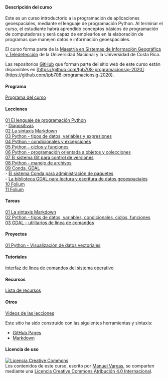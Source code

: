 #### Descripción del curso
Este es un curso introductorio a la programación de aplicaciones geoespaciales, mediante el lenguaje de programación Python. Al terminar el curso, el estudiante habrá aprendido conceptos básicos de programación de computadoras y será capaz de emplearlos en la elaboración de programas que manejen datos e información geoespaciales.

El curso forma parte de la [Maestría en Sistemas de Información Geográfica y Teledetección](http://www.geo.una.ac.cr/index.php/oferta-academica/mpsigte) de la Universidad Nacional y la Universidad de Costa Rica.

Las repositorios [GitHub](https://github.com/) que forman parte del sitio web de este curso están disponibles en [https://github.com/tpb708-programacionsig-2020](https://github.com/tpb708-programacionsig-2020).

#### Programa
[Programa del curso](https://github.com/tpb708-programacionsig-2020/programa-curso/blob/master/Programa%20del%20curso%20-%20TPB708%20Programaci%C3%B3n%20de%20aplicaciones%20en%20sistemas%20de%20informaci%C3%B3n%20geogr%C3%A1fica.pdf)

#### Lecciones
[01 El lenguaje de programación Python](https://tpb708-programacionsig-2020.github.io/leccion-01-python-introduccion/)  
    - [Diapositivas](https://mfvargas.github.io/pres-python-geoespacial/)    
[02 La sintaxis Markdown](https://tpb708-programacionsig-2020.github.io/leccion-02-markdown/)
\
[03 Python - tipos de datos, variables y expresiones ](https://tpb708-programacionsig-2020.github.io/leccion-03-python-tipos-variables-expresiones/)
\
[04 Python - condicionales y excepciones](https://tpb708-programacionsig-2020.github.io/leccion-04-python-condicionales-excepciones/)
\
[05 Python - ciclos y funciones](https://tpb708-programacionsig-2020.github.io/leccion-05-python-ciclos-funciones/)
\
[06 Python - programación orientada a objetos y colecciones](https://tpb708-programacionsig-2020.github.io/leccion-06-python-orientacion-objetos-colecciones/)
\
[07 El sistema Git para control de versiones](https://tpb708-programacionsig-2020.github.io/leccion-07-git/)
\
[08 Python - manejo de archivos](https://tpb708-programacionsig-2020.github.io/leccion-08-python-archivos/)
\
[09 Conda, GDAL](https://tpb708-programacionsig-2020.github.io/leccion-09-conda-gdal/)  
    - [El sistema Conda para administración de paquetes](https://tpb708-programacionsig-2020.github.io/leccion-09-conda-gdal/conda)  
    - [La biblioteca GDAL para lectura y escritura de datos geoespaciales](https://tpb708-programacionsig-2020.github.io/leccion-09-conda-gdal/gdal)
\
[10 Folium](https://tpb708-programacionsig-2020.github.io/leccion-10-folium/)
\
[11 Folium](https://tpb708-programacionsig-2020.github.io/leccion-10-fiona-shapely/)

#### Tareas
[01 La sintaxis Markdown](https://tpb708-programacionsig-2020.github.io/tarea-01-markdown/)
\
[02 Python - tipos de datos, variables, condicionales, ciclos, funciones](https://tpb708-programacionsig-2020.github.io/tarea-02-python-funciones/)
\
[03 GDAL - utilitarios de línea de comandos](https://tpb708-programacionsig-2020.github.io/tarea-03-gdal-comandos/)

#### Proyectos
[01 Python - Visualización de datos vectoriales](https://tpb708-programacionsig-2020.github.io/proyecto-01-python-datos-vectoriales-visualizacion/)

#### Tutoriales
[Interfaz de línea de comandos del sistema operativo](https://tpb708-programacionsig-2020.github.io/tutorial-linea-comandos-sistema-operativo/)

#### Recursos
[Lista de recursos](https://tpb708-programacionsig-2020.github.io/recursos/)

#### Otros
[Videos de las lecciones](https://www.youtube.com/playlist?list=PL1gEgLSwAJeLtDEU2JsNRnbJFJ-_phEDQ)

Este sitio ha sido construído con las siguientes herramientas y sintaxis:

- [GitHub Pages](https://pages.github.com/)
- [Markdown](https://daringfireball.net/projects/markdown/)

#### Licencia de uso
<a rel="license" href="http://creativecommons.org/licenses/by/4.0/"><img alt="Licencia Creative Commons" style="border-width:0" src="https://i.creativecommons.org/l/by/4.0/88x31.png" /></a><br /><span xmlns:dct="http://purl.org/dc/terms/" property="dct:title">Los contenidos de este curso</span>, escrito por <a xmlns:cc="http://creativecommons.org/ns#" href="https://github.com/mfvargas" property="cc:attributionName" rel="cc:attributionURL">Manuel Vargas</a>, se comparten mediante una <a rel="license" href="http://creativecommons.org/licenses/by/4.0/">Licencia Creative Commons Atribución 4.0 Internacional</a>.

